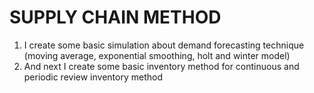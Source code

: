 # SUPPLY CHAIN METHOD
1. I create some basic simulation about demand forecasting technique (moving average, exponential smoothing, holt and winter model)
2. And next I create some basic inventory method for continuous and periodic review inventory method 
